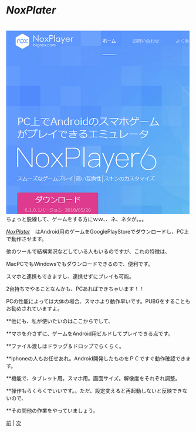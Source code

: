 # *NoxPlater*
　
 [![](https://raw.githubusercontent.com/175B005/direction_rink/master/noximage1.png)](https://jp.bignox.com/)ちょっと脱線して、ゲームをする方にｗｗ、、ネ、ネタが。。。
 
[*NoxPlater*](https://jp.bignox.com/)　はAndroid用のゲームをGooglePlayStoreでダウンロードし、PC上で動作させます。

他のツールで結構実況などしている人もいるのですが、これの特徴は、

MacPCでもWindowsでもダウンロードできるので、便利です。

スマホと連携もできますし、連携せずにプレイも可能。

2台持ちでやることなんかも、PCあればできちゃいます！！

PCの性能によっては大体の場合、スマホより動作早いです。PUBGをすることもお勧めされていますよ。



**他にも、私が使いたいのはここからでして、

**マホを介さずに、ゲームをAndroid用ビルドしてプレイできる点です。

**ファイル渡しはドラッグ＆ドロップでらくらく。

**iphoneの人もお任せあれ。Android開発したものをＰＣですぐ動作確認できます。

**機能で、タブレット用。スマホ用。画面サイズ。解像度をそれぞれ調整。

**操作もらくらくでいいです。。ただ、設定変えると再起動しないと反映できないので、

**その間他の作業をやっていましょう。


[前](https://github.com/175B005/weekreport5) | [次](https://github.com/175B005/weekreport7)
